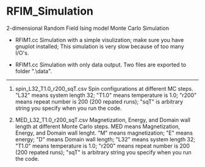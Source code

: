# RFIM_Simulation
2-dimensional Random Field Ising model Monte Carlo Simulation

* RFIM1.cc
Simulation with a simple visulization; make sure you have gnuplot installed;
This simulation is very slow because of too many I/O's.

* RFIM1.cc
Simulation with only data output.
Two files are exported to folder ".\data". 
------------------------------------
1. spin_L32_T1.0_r200_sqT.csv
Spin configurations at different MC steps.
"L32" means system length 32;
"T1.0" means temperature is 1.0;
"r200" means repeat number is 200 (200 repated runs);
"sqT" is arbitrary string you specify when you run the code.

2. MED_L32_T1.0_r200_sqT.csv
Magnetization, Energy, and Domain wall length at different Monte Carlo steps.
MED means Magnetization, Energy, and Domain wall lenght.
"M" means magnetization;
"E" means energy;
"D" means Domain wall length;
"L32" means system length 32;
"T1.0" means temperature is 1.0;
"r200" means repeat number is 200 (200 repated runs);
"sqT" is arbitrary string you specify when you run the code.
